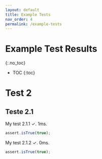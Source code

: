 ```yaml
---
layout: default
title: Example Tests
nav_order: 4
permalink: /example-tests
---
```


# Example Test Results
{:.no_toc}
- TOC
{:toc}

# Test 2
## Teste 2.1
My test 2.1.1 ✓.
1ms.

```js
assert.isTrue(true);
```

My test 2.1.2 ✓.
0ms.

```js
assert.isTrue(true);
```


